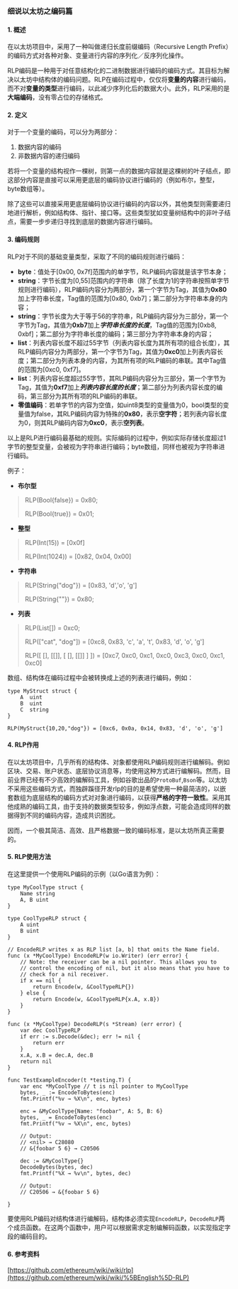### 细说以太坊之编码篇

#### 1. 概述

在以太坊项目中，采用了一种叫做递归长度前缀编码（Recursive Length Prefix）的编码方式对各种对象、变量进行内容的序列化／反序列化操作。

RLP编码是一种用于对任意结构化的二进制数据进行编码的编码方式。其目标为解决以太坊中结构体的编码问题。RLP在编码过程中，仅仅将**变量的内容**进行编码，而不对**变量的类型**进行编码，以此减少序列化后的数据大小。此外，RLP采用的是**大端编码**，没有零占位的存储格式。

#### 2. 定义

对于一个变量的编码，可以分为两部分：

1. 数据内容的编码
2. 非数据内容的递归编码

若将一个变量的结构视作一棵树，则第一点的数据内容就是这棵树的叶子结点，即这部分内容是直接可以采用更底层的编码协议进行编码的（例如布尔，整型，byte数组等）。

除了这些可以直接采用更底层编码协议进行编码的内容以外，其他类型则需要递归地进行解析，例如结构体、指针、接口等。这些类型犹如变量树结构中的非叶子结点，需要一步步递归寻找到底层的数据内容进行编码。

#### 3. 编码规则

RLP对于不同的基础变量类型，采取了不同的编码规则进行编码：

* **byte**：值处于[0x00, 0x7f]范围内的单字节，RLP编码内容就是该字节本身；
* **string**：字节长度为[0,55]范围内的字符串（除了长度为1的字符串按照单字节规则进行编码），RLP编码内容分为两部分，第一个字节为Tag，其值为**0x80**加上字符串长度，Tag值的范围为[0x80, 0xb7]；第二部分为字符串本身的内容；
* **string**：字节长度为大于等于56的字符串，RLP编码内容分为三部分，第一个字节为Tag，其值为**0xb7**加上***字符串长度的长度***，Tag值的范围为[0xb8, 0xbf]；第二部分为字符串长度的编码；第三部分为字符串本身的内容；
* **list**：列表内容长度不超过55字节（列表内容长度为其所有项的组合长度），其RLP编码内容分为两部分，第一个字节为Tag，其值为**0xc0**加上列表内容长度；第二部分为列表本身的内容，为其所有项的RLP编码的串联。其中Tag值的范围为[0xc0, 0xf7]。
* **list**：列表内容长度超过55字节，其RLP编码内容分为三部分，第一个字节为Tag，其值为**0xf7**加上***列表内容长度的长度***；第二部分为列表内容长度的编码，第三部分为其所有项的RLP编码的串联。
* **零值编码**：若单字节的内容为空值，如uint8类型的变量值为0，bool类型的变量值为false，其RLP编码内容为特殊的**0x80**，表示**空字符**；若列表内容长度为0，则其RLP编码内容为**0xc0**，表示**空列表**。

以上是RLP进行编码最基础的规则。实际编码的过程中，例如实际存储长度超过1字节的整型变量，会被视为字符串进行编码；byte数组，同样也被视为字符串进行编码。



例子：

* **布尔型**

> RLP(Bool{false}) = 0x80;
>
> RLP(Bool{true}) = 0x01;


* **整型**

>
> RLP(Int(15)) = [0x0f]
>
> RLP(Int(1024)) = [0x82, 0x04, 0x00]
>

* **字符串**

>
> RLP(String{"dog"}) = [0x83, 'd','o', 'g']
>
> RLP(String{""}) = 0x80;

* **列表**

>
> RLP(List[]) = 0xc0;
>
> RLP(["cat", "dog"]) = [0xc8, 0x83, 'c', 'a', 't', 0x83, 'd', 'o', 'g']
>
> RLP([ [], [[]], [ [], [[]] ] ]) = [0xc7, 0xc0, 0xc1, 0xc0, 0xc3, 0xc0, 0xc1, 0xc0]
>
> 

数组、结构体在编码过程中会被转换成上述的列表进行编码，例如：

```
type MyStruct struct {
	A  uint
	B  uint
	C  string
}

RLP(MyStruct{10,20,"dog"}) = [0xc6, 0x0a, 0x14, 0x83, 'd', 'o', 'g']
```

#### 4. RLP作用

在以太坊项目中，几乎所有的结构体、对象都使用RLP编码规则进行编解码。例如区块、交易、账户状态、底层协议消息等，均使用这种方式进行编解码。然而，目前业界已经有不少高效的编解码工具，例如谷歌出品的`ProtoBuf`,`Bson`等。以太坊不采用这些编码方式，而独辟蹊径开发rlp的目的是希望使用一种最简洁的，以嵌套数组为底层结构的编码方式对对象进行编码，以获得**严格的字符一致性**。采用其他成熟的编码工具，由于支持的数据类型较多，例如浮点数，可能会造成同样的数据得到不同的编码内容，造成共识困扰。

因而，一个极其简洁、高效、且严格数据一致的编码标准，是以太坊所真正需要的。

#### 5. RLP使用方法

在这里提供一个使用RLP编码的示例（以Go语言为例）：

```
type MyCoolType struct {
	Name string
	A, B uint
}

type CoolTypeRLP struct {
	A uint
	B uint
}

// EncodeRLP writes x as RLP list [a, b] that omits the Name field.
func (x *MyCoolType) EncodeRLP(w io.Writer) (err error) {
	// Note: the receiver can be a nil pointer. This allows you to
	// control the encoding of nil, but it also means that you have to
	// check for a nil receiver.
	if x == nil {
		return Encode(w, &CoolTypeRLP{})
	} else {
		return Encode(w, &CoolTypeRLP{x.A, x.B})
	}
}

func (x *MyCoolType) DecodeRLP(s *Stream) (err error) {
	var dec CoolTypeRLP
	if err := s.Decode(&dec); err != nil {
		return err
	}
	x.A, x.B = dec.A, dec.B
	return nil
}

func TestExampleEncoder(t *testing.T) {
	var enc *MyCoolType // t is nil pointer to MyCoolType
	bytes, _ := EncodeToBytes(enc)
	fmt.Printf("%v → %X\n", enc, bytes)

	enc = &MyCoolType{Name: "foobar", A: 5, B: 6}
	bytes, _ = EncodeToBytes(enc)
	fmt.Printf("%v → %X\n", enc, bytes)

	// Output:
	// <nil> → C28080
	// &{foobar 5 6} → C20506

	dec := &MyCoolType{}
	DecodeBytes(bytes, dec)
	fmt.Printf("%X → %v\n", bytes, dec)

	// Output:
	// C20506 → &{foobar 5 6} 

}

```

要使用RLP编码对结构体进行编解码，结构体必须实现`EncodeRLP`，`DecodeRLP`两个成员函数。在这两个函数中，用户可以根据需求定制编解码函数，以实现指定字段的编码目的。


#### 6. 参考资料

[https://github.com/ethereum/wiki/wiki/rlp](https://github.com/ethereum/wiki/wiki/%5BEnglish%5D-RLP)

